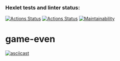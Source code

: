 ### Hexlet tests and linter status:
[![Actions Status](https://github.com/alexei-bykovski/php-project-lvl1/workflows/hexlet-check/badge.svg)](https://github.com/alexei-bykovski/php-project-lvl1/actions)
[![Actions Status](https://github.com/alexei-bykovski/php-project-lvl1/workflows/lint-check/badge.svg)](https://github.com/alexei-bykovski/php-project-lvl1/actions)
[![Maintainability](https://api.codeclimate.com/v1/badges/a99a88d28ad37a79dbf6/maintainability)](https://codeclimate.com/github/codeclimate/codeclimate/maintainability)

# game-even
[![asciicast](https://asciinema.org/a/Gq3EgUvUI0ZiN4TWj8ZHKlK8S.svg)](https://asciinema.org/a/Gq3EgUvUI0ZiN4TWj8ZHKlK8S)
